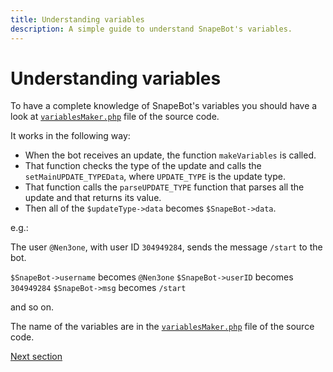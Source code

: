 ```yaml
---
title: Understanding variables
description: A simple guide to understand SnapeBot's variables.
---
```

# Understanding variables

To have a complete knowledge of SnapeBot's variables you should have a look at [`variablesMaker.php`](https://github.com/neneone/SnapeBot/blob/master/src/VariablesMaker.php) file of the source code.

It works in the following way:

* When the bot receives an update, the function `makeVariables` is called.
* That function checks the type of the update and calls the `setMainUPDATE_TYPEData`, where `UPDATE_TYPE` is the update type.
* That function calls the `parseUPDATE_TYPE` function that parses all the update and that returns its value.
* Then all of the `$updateType->data` becomes `$SnapeBot->data`.

e.g.:

The user `@Nen3one`, with user ID `304949284`, sends the message `/start` to the bot.

`$SnapeBot->username` becomes `@Nen3one`
`$SnapeBot->userID` becomes `304949284`
`$SnapeBot->msg` becomes `/start`

and so on.

The name of the variables are in the [`variablesMaker.php`](https://github.com/neneone/SnapeBot/blob/master/src/VariablesMaker.php) file of the source code.

[Next section](database.md)
